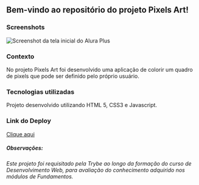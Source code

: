 ## **Bem-vindo ao repositório do projeto Pixels Art!**

### Screenshots
![Screenshot da tela inicial do Alura Plus](screenshot.png)

### Contexto
No projeto Pixels Art foi desenvolvido uma aplicação de colorir um quadro de pixels que pode ser definido pelo próprio usuário.

### Tecnologias utilizadas
Projeto desenvolvido utilizando HTML 5, CSS3 e Javascript.

### Link do Deploy
<a href="https://pixels-art-miyukishii.netlify.app/">Clique aqui</a>

##### Observações:
###### Este projeto foi requisitado pela Trybe ao longo da formação do curso de Desenvolvimento Web, para avaliação do conhecimento adquirido nos módulos de Fundamentos.

